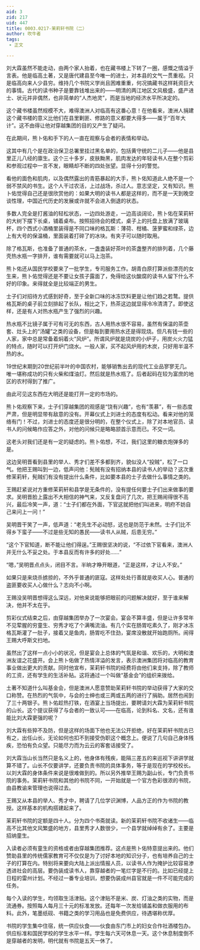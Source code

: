 ```yaml
---
aid: 3
zid: 217
uid: 447
title: 0003.0217-茉莉轩书院（二）
author: 吹牛者
tags: 
 - 正文

---
```




  刘大霖虽然不能走动，由两个家人抬着，也在藏书楼上下转了一圈，感慨之情溢于言表。他是临高土著，又是唐代建县至今唯一的进士，对本县的文气一贯重视。只是临高向来人少县穷。维持几个书院义学尚且困难重重，何况搞藏书这样耗资巨大的事情。古代的读书种子是要靠钱堆出来的——明清的两江地区文风极盛，盛产进士、状元并非偶然，也非简单的“人杰地灵”，而是当地的经济水平所决定的。

  这个藏书楼虽然规模不大，难得澳洲人对临高有这番心意！在他看来，澳洲人捐建这个藏书楼的意义比他们在县里剿匪、修路的意义都要大得多——属于“百年大计”。这不由得让他对穿越集团的目的又产生了疑问。

  在此期间，熊卜佑和手下的人一直在观察与会者的表情和举动。

  这其中有几个是在政治保卫总署里挂过黑名单的，包括黄守统的二儿子——他是县里正儿八经的廪生。这个三十多岁，皮肤黝黑，肌肉发达的年轻读书人在整个剪彩和参观过程中一言不发，眼睛却不断的四处张望。显得十分的警觉。

  看他的面色和肌肉，以及偶然露出的青筋暴起的大手，熊卜佑知道此人绝不是一个弱不禁风的书生。这个人干过农活，上过战场，杀过人。意志坚定，又有知识。熊卜佑觉得自己还是很欣赏他的：如果大明的读书人都是这样的，而不是一天到晚空谈性理，中国近代历史的发展或许就不会进入倒退的状态。

  多数人完全是打酱油的轻松状态，一边四处游走，一边高谈阔论，熊卜佑在茉莉轩的大树下摆下长桌，铺着桌布。按照招待会的模式，桌子上的托盘上放满了玻璃杯，四个西式小酒桶里装得是不同口味的格瓦斯：薄荷、柑橘、菠萝蜜和绿茶，边上有大号的保温桶，里面装着打碎了的冰块。有夹子可以随时取用。

  除了格瓦斯，也准备了普通的茶水，一盏盏装好茶叶的茶盏整齐的排列着，几个藤壳热水瓶一字排开，谁有需要就可以马上泡茶。

  熊卜佑还从国民学校要来了一批学生，专司服务工作。胡青白原打算派些漂亮的女生来，熊卜佑觉得还是不要让女孩子露面了，免得给这伙酸腐的读书人留下什么不好的印象。来得就全是比较端正的男生。

  士子们对招待方式感到好奇，至于全新口味的冰冻饮料更是让他们趋之若鹜。提供格瓦斯的桌子前立刻排起了长队，相比之下，热茶这边就显得冷冷清清了。即使这样，还是有人对热水瓶产生了强烈的兴趣。

  热水瓶不比镜子属于可有可无的东西，古人用热水很不容易，虽然有保温的茶壶套、灶头上的“汤罐”之类的设备，但是每到要用热水还是得现烧。但凡有钱一些的人家，家中总是常备着焖着火“风炉”。所谓风炉就是烧炭的小炉子，用炭火火力猛的特点，随时可以打开炉门烧水。一般人家，买不起风炉用的木炭，只好用半温不热的水。

  19世纪末期到20世纪前半叶的中国农村，能够销售出去的现代工业品寥寥无几。唯一堪称成功的只有火柴和煤油灯。然后就是热水瓶了。后者起码在较为富庶的地区的农村得到了推广。

  由此可见这东西在大明还是能打开一定的市场的。

  熊卜佑观察下来，士子们穿越集团的观感是“饶有兴趣”，也有“羡慕”，有一些态度严肃，但是明显带有敌意的没有。开幕仪式上刘进士的态度有松动。看来对他的笼络有门！不过，刘进士的态度还是很分明的，在整个仪式上，除了对本地官员、读书人的问候略作应答之外，对他的问候只是略略颔首示意而已。不交一词。

  这老头对我们还是有一定的疑虑的。熊卜佑想，不过，我们这里的糖衣炮弹多的是。

  这边吴明晋看到县里的举人、秀才们差不多都到齐，貌似没人“投贼”，松了一口气。他把王赐叫到一边，低声问他：髡贼有没有招纳本县的读书人的举动？这次重修茉莉轩，髡贼们有没有提出什么条件，比如要本县的士子去做什么事情之类的。

  王赐赶紧说对方重修茉莉轩和县学是无条件的，没有提任何要士子们出来做事的要求。吴明晋脸上露出不大相信的神气来，又反复盘问了几次，把王赐闹得很不高兴，最后冷笑一声，道：“士子们都在外面，下官这就把他们叫进来，明府不妨自己来问上一问！”

  吴明晋干笑了一声，低声道：“老先生不必动怒，这也是防范于未然。士子们比不得乡下蛮子——不过是些无知的愚民——读书人从贼，后患无穷。”

  “这个下官知道，断不能让他们得逞。”王赐很坚决的说，“不过依下官看来，澳洲人并无什么不妥之处。于本县反而有许多的好处……”

  “嗯，”吴明晋点点头，闭目不言。半晌才睁开眼道，“正是这样，才让人不安。”

  如果只是来烧杀掳掠的，不外乎普通的匪寇。这样处处行善就是收买人心。普通的盗匪要收买人心做什么？志向不小啊。

  王赐没吴明晋想得这么深远，对他来说能够把眼前的问题解决就好，至于谁来解决，他并不太在乎。

  剪彩仪式结束之后，由穿越集团举办了一次宴会。宴会不算丰盛，但是让许多常年不见荤腥的穷童生、穷秀才吃了个满嘴流油。有几个实在肠胃吃素久了，刚才冰冻格瓦斯灌了一肚子，接着又是鱼肉，肠胃吃不住劲，宴席没散就开始跑厕所。闹得王赐大呼斯文扫地。

  虽然出了这样一点小小的状况，但是宴会上总体的气氛是和谐、欢乐的，大明和澳洲友谊之花盛开。会上熊卜佑做了热情洋溢的发言，表示澳洲集团将对临高的教育事业做出更大的贡献。同时他宣布，茉莉轩书院的经费将由他们来支持，除了教师的工资，还有学生的生活补贴。这将通过一个叫做“基金会”的组织来拨给。

  土著不知道什么叫基金会，但是澳洲人愿意赞助茉莉轩书院的举动获得了大家的交口称赞。在热烈的气氛中，与会的士绅也或三两或五两的进行了捐助。居然也闹到了三十两银子。熊卜佑趁热打铁，在酒宴上当场提出，要聘请刘大霖为茉莉轩书院的山长。这个提议获得了与会者的一致认可——在临高，论到科名、文名，还有谁能比刘大霖更强的呢？

  刘大霖有些猝不及防，但是这样的场面下他也无法公开拒绝，好在茉莉轩书院古已有之，出任山长，无论如何也扣不到接受伪职这个概念上。便说了几句自己身体残疾，恐怕有负众望。只能尽力而为云云的客套话接受了。

  刘大霖当山长当然只是名义上的，他身体有残疾，能隔三差五的来巡视下讲讲学就算不错了。山长不仅要讲学，还要负责书院的具体事务，等于是现在的学校校长。以刘大霖的身体条件来说是很难做到的。所以另外推举王赐为副山长，专门负责书院的事务。茉莉轩书院和其他的书院不同，一开始就是一个官方色彩很浓的书院，由县教谕来管理也说得过去。

  王赐又从本县的举人、秀才中，聘请了几位学识渊博，人品方正的作为书院的教授。这样基本的机构搭建起来了。

  茉莉轩书院的定额是四十人。分为四个书斋就读。新的茉莉轩书院不收诸生——临高不比其他文风繁盛的地方，县里秀才人数很少，一个县学就绰绰有余了。主要是招纳童生。

  入读者必须有童生的资格或者由穿越集团推荐。这点是熊卜佑特意提出来的。他们赞助县里的传统儒家教育可不仅仅是为了讨好本地的知识分子，也有培养自己的士子的打算在内。特别将来要向大陆上派出情报人员，以读书人作为掩护比较容易渗透进社会的高层。要伪装成读书人，靠穿越者的一笔烂字是不行的。比如已经提上日程的雷州计划。不经过一番专业培训，想要伪装成州县官就是一件不可能完成的任务。

  每个入读的学生，均领取生活津贴。这个津贴不是米、炭、灯油之类的实物，而是流通券。按照每人每月三十元的标准发放。还每年一次发给铺盖和做衣服用的布料。此外，笔墨纸砚、书籍之类的学习用品也是免费供应，待遇堪称优厚。

  书院的学生集中住宿，统一供应伙食——伙食由东门市上的妇女合作社酒楼包办。供应标准和国民学校的学生水平一样。学生每六天可休息一天。这个休息制度倒不是穿越者的发明，明代就有书院是五天一休了。



